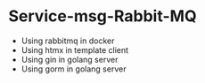 # Service-msg-Rabbit-MQ

- Using rabbitmq in docker
- Using htmx in template client
- Using gin in golang server
- Using gorm in golang server

